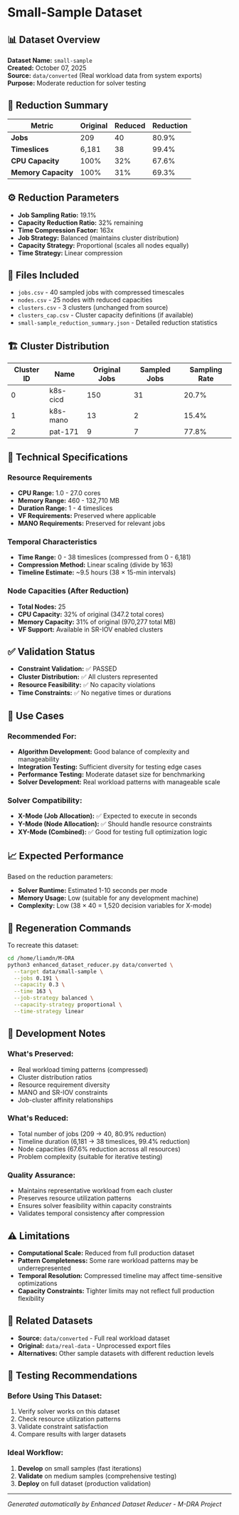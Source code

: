 # Small-Sample Dataset

## 📊 Dataset Overview

**Dataset Name:** `small-sample`  
**Created:** October 07, 2025  
**Source:** `data/converted` (Real workload data from system exports)  
**Purpose:** Moderate reduction for solver testing  

## 🎯 Reduction Summary

| Metric | Original | Reduced | Reduction |
|--------|----------|---------|-----------|
| **Jobs** | 209 | 40 | 80.9% |
| **Timeslices** | 6,181 | 38 | 99.4% |
| **CPU Capacity** | 100% | 32% | 67.6% |
| **Memory Capacity** | 100% | 31% | 69.3% |

## ⚙️ Reduction Parameters

- **Job Sampling Ratio:** 19.1%
- **Capacity Reduction Ratio:** 32% remaining
- **Time Compression Factor:** 163x
- **Job Strategy:** Balanced (maintains cluster distribution)
- **Capacity Strategy:** Proportional (scales all nodes equally)
- **Time Strategy:** Linear compression

## 📁 Files Included

- `jobs.csv` - 40 sampled jobs with compressed timescales
- `nodes.csv` - 25 nodes with reduced capacities  
- `clusters.csv` - 3 clusters (unchanged from source)
- `clusters_cap.csv` - Cluster capacity definitions (if available)
- `small-sample_reduction_summary.json` - Detailed reduction statistics

## 🏗️ Cluster Distribution

| Cluster ID | Name | Original Jobs | Sampled Jobs | Sampling Rate |
|------------|------|---------------|--------------|---------------|
| 0 | k8s-cicd | 150 | 31 | 20.7% |
| 1 | k8s-mano | 13 | 2 | 15.4% |
| 2 | pat-171 | 9 | 7 | 77.8% |

## 🔧 Technical Specifications

### Resource Requirements
- **CPU Range:** 1.0 - 27.0 cores
- **Memory Range:** 460 - 132,710 MB
- **Duration Range:** 1 - 4 timeslices
- **VF Requirements:** Preserved where applicable
- **MANO Requirements:** Preserved for relevant jobs

### Temporal Characteristics
- **Time Range:** 0 - 38 timeslices (compressed from 0 - 6,181)
- **Compression Method:** Linear scaling (divide by 163)
- **Timeline Estimate:** ~9.5 hours (38 × 15-min intervals)

### Node Capacities (After Reduction)
- **Total Nodes:** 25
- **CPU Capacity:** 32% of original (347.2 total cores)
- **Memory Capacity:** 31% of original (970,277 total MB)
- **VF Support:** Available in SR-IOV enabled clusters

## ✅ Validation Status

- **Constraint Validation:** ✅ PASSED
- **Cluster Distribution:** ✅ All clusters represented
- **Resource Feasibility:** ✅ No capacity violations
- **Time Constraints:** ✅ No negative times or durations

## 🎯 Use Cases

### Recommended For:
- **Algorithm Development:** Good balance of complexity and manageability
- **Integration Testing:** Sufficient diversity for testing edge cases
- **Performance Testing:** Moderate dataset size for benchmarking
- **Solver Development:** Real workload patterns with manageable scale

### Solver Compatibility:
- **X-Mode (Job Allocation):** ✅ Expected to execute in seconds
- **Y-Mode (Node Allocation):** ✅ Should handle resource constraints
- **XY-Mode (Combined):** ✅ Good for testing full optimization logic

## 📈 Expected Performance

Based on the reduction parameters:
- **Solver Runtime:** Estimated 1-10 seconds per mode
- **Memory Usage:** Low (suitable for any development machine)
- **Complexity:** Low (38 × 40 = 1,520 decision variables for X-mode)

## 🔄 Regeneration Commands

To recreate this dataset:
```bash
cd /home/liamdn/M-DRA
python3 enhanced_dataset_reducer.py data/converted \
  --target data/small-sample \
  --jobs 0.191 \
  --capacity 0.3 \
  --time 163 \
  --job-strategy balanced \
  --capacity-strategy proportional \
  --time-strategy linear
```

## 📝 Development Notes

### What's Preserved:
- Real workload timing patterns (compressed)
- Cluster distribution ratios
- Resource requirement diversity  
- MANO and SR-IOV constraints
- Job-cluster affinity relationships

### What's Reduced:
- Total number of jobs (209 → 40, 80.9% reduction)
- Timeline duration (6,181 → 38 timeslices, 99.4% reduction)
- Node capacities (67.6% reduction across all resources)
- Problem complexity (suitable for iterative testing)

### Quality Assurance:
- Maintains representative workload from each cluster
- Preserves resource utilization patterns
- Ensures solver feasibility within capacity constraints
- Validates temporal consistency after compression

## ⚠️ Limitations

- **Computational Scale:** Reduced from full production dataset
- **Pattern Completeness:** Some rare workload patterns may be underrepresented
- **Temporal Resolution:** Compressed timeline may affect time-sensitive optimizations
- **Capacity Constraints:** Tighter limits may not reflect full production flexibility

## 🔗 Related Datasets

- **Source:** `data/converted` - Full real workload dataset
- **Original:** `data/real-data` - Unprocessed export files
- **Alternatives:** Other sample datasets with different reduction levels

## 🧪 Testing Recommendations

### Before Using This Dataset:
1. Verify solver works on this dataset
2. Check resource utilization patterns
3. Validate constraint satisfaction
4. Compare results with larger datasets

### Ideal Workflow:
1. **Develop** on small samples (fast iterations)
2. **Validate** on medium samples (comprehensive testing)
3. **Deploy** on full dataset (production validation)

---

*Generated automatically by Enhanced Dataset Reducer - M-DRA Project*